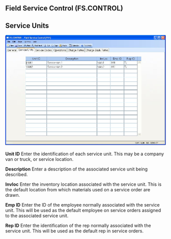 ##  Field Service Control (FS.CONTROL)

<PageHeader />

##  Service Units

![](./FS-CONTROL-2.jpg)

**Unit ID** Enter the identification of each service unit. This may be a
company van or truck, or service location.  
  
**Description** Enter a description of the associated service unit being
described.  
  
**Invloc** Enter the inventory location associated with the service unit. This
is the default location from which materials used on a service order are
drawn.  
  
**Emp ID** Enter the ID of the employee normally associated with the service
unit. This will be used as the default employee on service orders assigned to
the associated service unit.  
  
**Rep ID** Enter the identification of the rep normally associated with the
service unit. This will be used as the default rep in service orders.  
  
  
<badge text= "Version 8.10.57" vertical="middle" />

<PageFooter />